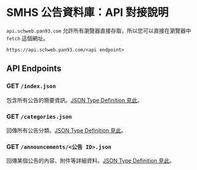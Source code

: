 # SMHS 公告資料庫：API 對接說明

`api.schweb.pan93.com` 允許所有瀏覽器直接存取，所以您可以直接在瀏覽器中 `fetch` 這個網址。

    https://api.schweb.pan93.com/<api endpoint>

## API Endpoints

### GET `/index.json`

包含所有公告的簡要資訊。[JSON Type Definition 見此](https://github.com/smhs-os-project/schweb-crawler-jtd/blob/main/index-response.jtd.yml)。

### GET `/categories.json`

回傳所有公告分類。[JSON Type Definition 見此](https://github.com/smhs-os-project/schweb-crawler-jtd/blob/main/categories-response.jtd.yml)。

### GET `/announcements/<公告 ID>.json`

回傳某個公告的內容、附件等詳細資料。[JSON Type Definition 見此](https://github.com/smhs-os-project/schweb-crawler-jtd/blob/main/announcement-entry-response.jtd.yml)。
